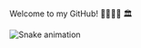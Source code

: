 Welcome to my GitHub! :boxing_glove:🏋️‍♂️:thought_balloon: :classical_building:

![Snake animation](https://github.com/Lordy2022/Lordy2022/blog/output/github-contribution-grid-snake.svg)
